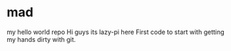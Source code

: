 # mad
my hello world repo
Hi guys its lazy-pi here
First code to start with getting my hands dirty with git. 
